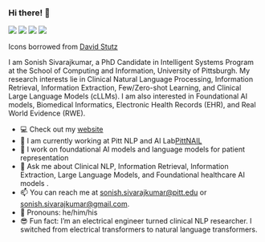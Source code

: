 ### Hi there! 👋

[![](https://img.shields.io/badge/🌐website-gray?&style=for-the-badge)](https://sonishsivarajkumar.github.io/homepage)
[![](https://img.shields.io/badge/linkedin-%230077B5.svg?&style=for-the-badge&logo=linkedin&logoColor=white)](https://www.linkedin.com/in/sonish-sivarajkumar-7b2b19163/)
[![](https://img.shields.io/badge/github-%230077B5.svg?&style=for-the-badge&logo=github&logoColor=white)](https://github.com/sonishsivarajkumar)
[![](https://img.shields.io/badge/google_scholar-%234285F4.svg?&style=for-the-badge&logo=google-scholar&logoColor=white)](https://scholar.google.com/citations?user=<your-google-scholar-id>&hl=en)

Icons borrowed from [David Stutz](https://github.com/davidstutz/davidstutz/blob/master/README.md)

I am Sonish Sivarajkumar, a PhD Candidate in Intelligent Systems Program at the School of Computing and Information, University of Pittsburgh. My research interests lie in Clinical Natural Language Processing, Information Retrieval, Information Extraction, Few/Zero-shot Learning, and Clinical Large Language Models (cLLMs). I am also interested in Foundational AI models, Biomedical Informatics, Electronic Health Records (EHR), and Real World Evidence (RWE).

- :computer: Check out my [website](https://sonishsivarajkumar.github.io/homepage)
- 🔭 I am currently working at Pitt NLP and AI Lab[PittNAIL](https://pittnail.github.io)
- 🌱 I work on foundational AI models and language models for patient representation 
- 💬 Ask me about Clinical NLP, Information Retrieval, Information Extraction, Large Language Models, and Foundational healthcare AI models .
- 📫 You can reach me at sonish.sivarajkumar@pitt.edu or sonish.sivarajkumar@gmail.com.
- :man: Pronouns: he/him/his
- :sunglasses: Fun fact: I’m an electrical engineer turned clinical NLP researcher. I switched from electrical transformers to natural language transformers. 

<!-- ![Sonish's Github Stats](https://github-readme-stats.vercel.app/api?username=SonishSivarajkumar) -->
<!-- <img align="left" src="https://github-readme-stats.vercel.app/api?username=SonishSivarajkumar&count_private=true&show_icons=false&theme=default" />
 -->
<!-- ![Sonish's Github Stats](https://github-readme-stats.vercel.app/api?username=SonishSivarajkumar) -->
<!-- <img align="left" src="https://github-readme-stats.vercel.app/api?username=SonishSivarajkumar&count_private=true&show_icons=false&theme=default" /> -->
<!-- <img align="center" src="https://github-readme-stats.vercel.app/api/pin/?username=SonishSivarajkumar&repo=github-readme-stats" /> -->
<!-- <img align="left" src="https://github-readme-stats.vercel.app/api/top-langs/?username=SonishSivarajkumar&theme=default&show_icons=true" /> -->
